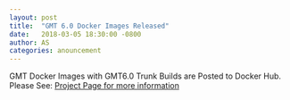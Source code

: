 ```yaml
---
layout: post
title:  "GMT 6.0 Docker Images Released"
date:   2018-03-05 18:30:00 -0800
author: AS
categories: anouncement
---
```


GMT Docker Images with GMT6.0 Trunk Builds are Posted to Docker Hub.  Please See: [Project Page for more information](/projects/gmt-docker)
